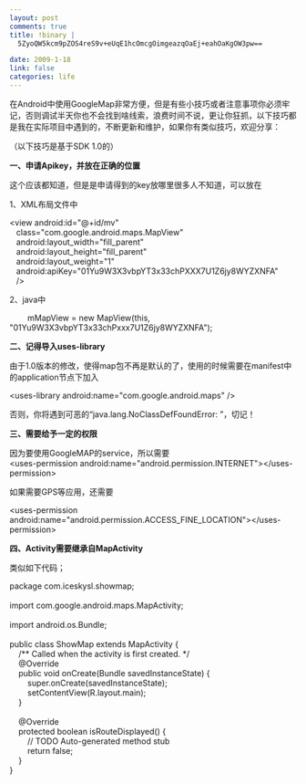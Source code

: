 ```yaml
--- 
layout: post
comments: true
title: !binary |
  5ZyoQW5kcm9pZOS4reS9v+eUqE1hcOmcgOimgeazqOaEj+eahOaKgOW3pw==

date: 2009-1-18
link: false
categories: life
---
```

<p>在Android中使用GoogleMap非常方便，但是有些小技巧或者注意事项你必须牢记，否则调试半天你也不会找到啥线索，浪费时间不说，更让你狂抓，以下技巧都是我在实际项目中遇到的，不断更新和维护，如果你有类似技巧，欢迎分享：</p>
<p>（以下技巧是基于SDK 1.0的）</p>
<p><strong>一、申请Apikey，并放在正确的位置</strong></p>
<p>这个应该都知道，但是是申请得到的key放哪里很多人不知道，可以放在</p>
<p>1、XML布局文件中</p>
<p>&lt;view android:id=&quot;@+id/mv&quot;<br />
&nbsp;&nbsp; class=&quot;com.google.android.maps.MapView&quot;<br />
&nbsp;&nbsp; android:layout_width=&quot;fill_parent&quot;<br />
&nbsp;&nbsp; android:layout_height=&quot;fill_parent&quot;<br />
&nbsp;&nbsp; android:layout_weight=&quot;1&quot; <br />
&nbsp;&nbsp; android:apiKey=&quot;01Yu9W3X3vbpYT3x33chPXXX7U1Z6jy8WYZXNFA&quot; <br />
&nbsp;&nbsp; /&gt;</p>
<p>2、java中</p>
<p>&nbsp;&nbsp;&nbsp;&nbsp;&nbsp;&nbsp;&nbsp; mMapView = new MapView(this, &quot;01Yu9W3X3vbpYT3x33chPxxx7U1Z6jy8WYZXNFA&quot;);</p>
<p><strong>二、记得导入<span class="postbody">uses-library </span></strong></p>
<p><span class="postbody"> 由于1.0版本的修改，使得map包不再是默认的了，使用的时候需要在manifest中的application节点下加入</span></p>
<p><span class="postbody">&lt;uses-library android:name=&quot;com.google.android.maps&quot; /&gt; <br />
</span></p>
<p><span class="postbody">否则，你将遇到可恶的&ldquo;</span><span class="postbody">java.lang.NoClassDefFoundError: </span><span class="postbody">&rdquo;，切记！</span></p>
<p><strong><span class="postbody">三、需要给予一定的权限</span></strong></p>
<p><span class="postbody">因为要使用GoogleMAP的service，所以需要<br />
&lt;uses-permission android:name=&quot;android.permission.INTERNET&quot;&gt;&lt;/uses-permission&gt;</span></p>
<p><span class="postbody">如果需要GPS等应用，还需要</span></p>
<p><span class="postbody">&lt;uses-permission android:name=&quot;android.permission.ACCESS_FINE_LOCATION&quot;&gt;&lt;/uses-permission&gt;</span></p>
<p><strong><span class="postbody">四、Activity需要继承自MapActivity</span></strong></p>
<p><span class="postbody">类似如下代码；</span></p>
<p><span class="postbody">package com.iceskysl.showmap;<br />
<br />
import com.google.android.maps.MapActivity;<br />
<br />
import android.os.Bundle;<br />
<br />
public class ShowMap extends MapActivity {<br />
&nbsp;&nbsp;&nbsp; /** Called when the activity is first created. */<br />
&nbsp;&nbsp;&nbsp; @Override<br />
&nbsp;&nbsp;&nbsp; public void onCreate(Bundle savedInstanceState) {<br />
&nbsp;&nbsp;&nbsp;&nbsp;&nbsp;&nbsp;&nbsp; super.onCreate(savedInstanceState);<br />
&nbsp;&nbsp;&nbsp;&nbsp;&nbsp;&nbsp;&nbsp; setContentView(R.layout.main);<br />
&nbsp;&nbsp;&nbsp; }<br />
<br />
&nbsp;&nbsp;&nbsp; @Override<br />
&nbsp;&nbsp;&nbsp; protected boolean isRouteDisplayed() {<br />
&nbsp;&nbsp;&nbsp; &nbsp;&nbsp;&nbsp; // TODO Auto-generated method stub<br />
&nbsp;&nbsp;&nbsp; &nbsp;&nbsp;&nbsp; return false;<br />
&nbsp;&nbsp;&nbsp; }<br />
}<br />
</span></p>
